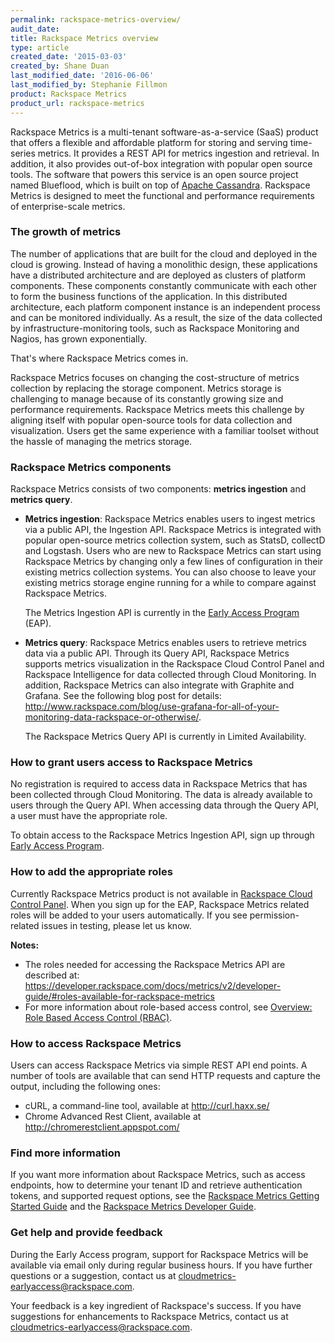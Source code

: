 ```yaml
---
permalink: rackspace-metrics-overview/
audit_date:
title: Rackspace Metrics overview
type: article
created_date: '2015-03-03'
created_by: Shane Duan
last_modified_date: '2016-06-06'
last_modified_by: Stephanie Fillmon
product: Rackspace Metrics
product_url: rackspace-metrics
---
```


Rackspace Metrics is a multi-tenant software-as-a-service (SaaS) product
that offers a flexible and affordable platform for storing and serving
time-series metrics. It provides a REST API for metrics ingestion and
retrieval. In addition, it also provides out-of-box integration with
popular open source tools. The software that powers this service is an
open source project named Blueflood, which is built on top of [Apache Cassandra](http://cassandra.apache.org/). Rackspace Metrics is designed
to meet the functional and performance requirements of enterprise-scale
metrics.

### The growth of metrics

The number of applications that are built for the cloud and deployed in
the cloud is growing. Instead of having a monolithic design, these
applications have a distributed architecture and are deployed as
clusters of platform components. These components constantly communicate
with each other to form the business functions of the application. In
this distributed architecture, each platform component instance is an
independent process and can be monitored individually. As a result, the
size of the data collected by infrastructure-monitoring tools, such as
Rackspace Monitoring and Nagios, has grown exponentially.

That's where Rackspace Metrics comes in.

Rackspace Metrics focuses on changing the cost-structure of metrics
collection by replacing the storage component. Metrics storage is
challenging to manage because of its constantly growing size and
performance requirements. Rackspace Metrics meets this challenge by
aligning itself with popular open-source tools for data collection and
visualization. Users get the same experience with a familiar toolset
without the hassle of managing the metrics storage.

### Rackspace Metrics components

Rackspace Metrics consists of two components: **metrics ingestion** and
**metrics query**.

-   **Metrics ingestion**: Rackspace Metrics enables users to ingest
    metrics via a public API, the Ingestion API. Rackspace Metrics is
    integrated with popular open-source metrics collection system, such
    as StatsD, collectD and Logstash. Users who are new to Rackspace
    Metrics can start using Rackspace Metrics by changing only a few
    lines of configuration in their existing metrics collection systems.
    You can also choose to leave your existing metrics storage engine
    running for a while to compare against Rackspace Metrics.

    The Metrics Ingestion API is currently in the [Early Access Program](https://developer.rackspace.com/docs/metrics/v2/developer-guide/#early-access-program)
    (EAP).

-   **Metrics query**: Rackspace Metrics enables users to retrieve
    metrics data via a public API. Through its Query API, Rackspace
    Metrics supports metrics visualization in the Rackspace Cloud
    Control Panel and Rackspace Intelligence for data collected through
    Cloud Monitoring. In addition, Rackspace Metrics can also integrate
    with Graphite and Grafana. See the following blog post for details:
    <http://www.rackspace.com/blog/use-grafana-for-all-of-your-monitoring-data-rackspace-or-otherwise/>.

    The Rackspace Metrics Query API is currently in
    Limited Availability.

### How to grant users access to Rackspace Metrics

No registration is required to access data in Rackspace Metrics that has
been collected through Cloud Monitoring. The data is already available
to users through the Query API.  When accessing data through the Query
API, a user must have the appropriate role.

To obtain access to the Rackspace Metrics Ingestion API, sign up through
[Early Access Program](https://developer.rackspace.com/docs/metrics/v2/developer-guide/#early-access-program).

### How to add the appropriate roles

Currently Rackspace Metrics product is not available in [Rackspace Cloud Control Panel](https://mycloud.rackspace.com/).  When you sign up for
the EAP, Rackspace Metrics related roles will be added to your users
automatically. If you see permission-related issues in testing, please
let us know.

**Notes:**
-   The roles needed for accessing the Rackspace Metrics API are
    described at:
    <https://developer.rackspace.com/docs/metrics/v2/developer-guide/#roles-available-for-rackspace-metrics>
-   For more information about role-based access control, see [Overview: Role Based Access Control (RBAC)](/how-to/overview-role-based-access-control-rbac).

### How to access Rackspace Metrics

Users can access Rackspace Metrics via simple REST API end points. A
number of tools are available that can send HTTP requests and capture
the output, including the following ones:

-   cURL, a command-line tool, available at <http://curl.haxx.se/>
-   Chrome Advanced Rest Client, available at
    <http://chromerestclient.appspot.com/>

### Find more information

If you want more information about Rackspace Metrics, such as access
endpoints, how to determine your tenant ID and retrieve authentication
tokens, and supported request options, see the [Rackspace Metrics Getting Started Guide](https://developer.rackspace.com/docs/metrics/v2/developer-guide/#document-getting-started)
and the [Rackspace Metrics Developer Guide](https://developer.rackspace.com/docs/metrics/v2/developer-guide/#document-developer-guide).

### Get help and provide feedback

During the Early Access program, support for Rackspace Metrics will be
available via email only during regular business hours. If you have
further questions or a suggestion, contact us at
<cloudmetrics-earlyaccess@rackspace.com>.

Your feedback is a key ingredient of Rackspace's success. If you have
suggestions for enhancements to Rackspace Metrics, contact us at
<cloudmetrics-earlyaccess@rackspace.com>.
